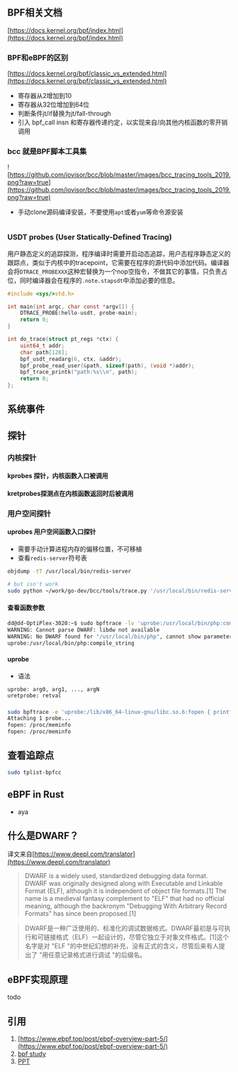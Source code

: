 
## BPF相关文档

[https://docs.kernel.org/bpf/index.html](https://docs.kernel.org/bpf/index.html)

### BPF和eBPF的区别
[https://docs.kernel.org/bpf/classic_vs_extended.html](https://docs.kernel.org/bpf/classic_vs_extended.html)

- 寄存器从2增加到10
- 寄存器从32位增加到64位
- 判断条件jt/if替换为jt/fall-through
- 引入 bpf_call insn 和寄存器传递约定，以实现来自/向其他内核函数的零开销调用

### bcc 就是BPF脚本工具集
![https://github.com/iovisor/bcc/blob/master/images/bcc_tracing_tools_2019.png?raw=true](https://github.com/iovisor/bcc/blob/master/images/bcc_tracing_tools_2019.png?raw=true)

- 手动clone源码编译安装，不要使用`apt`或者`yum`等命令源安装
```bash

```

### USDT probes (User Statically-Defined Tracing)
用户静态定义的追踪探测，程序编译时需要开启动态追踪，用户态程序静态定义的跟踪点，类似于内核中的tracepoint，它需要在程序的源代码中添加代码。编译器会将`DTRACE_PROBEXXX`这种宏替换为一个nop空指令，不做其它的事情，只负责占位，同时编译器会在程序的`.note.stapsdt`中添加必要的信息。

```c
#include <sys/>std.h>

int main(int argc, char const *argv[]) {
    DTRACE_PROBE(hello-usdt, probe-main);
    return 0;
}
```

```c
int do_trace(struct pt_regs *ctx) {
    uint64_t addr;
    char path[128];
    bpf_usdt_readarg(6, ctx, &addr);
    bpf_probe_read_user(&path, sizeof(path), (void *)addr);
    bpf_trace_printk("path:%s\\n", path);
    return 0;
};
```

## 系统事件

## 探针

### 内核探针

#### kprobes 探针，内核函数入口被调用


#### kretprobes探测点在内核函数返回时后被调用

### 用户空间探针

#### uprobes 用户空间函数入口探针
- 需要手动计算进程内存的偏移位置，不可移植
- 查看`redis-server`符号表 
```bash
objdump -tT /usr/local/bin/redis-server

# but isn't work
sudo python ~/work/go-dev/bcc/tools/trace.py '/usr/local/bin/redis-server:createStringObject "%s" arg1'
```

#### 查看函数参数
```bash
dd@dd-OptiPlex-3020:~$ sudo bpftrace -lv 'uprobe:/usr/local/bin/php:compile_string'
WARNING: Cannot parse DWARF: libdw not available
WARNING: No DWARF found for "/usr/local/bin/php", cannot show parameter info
uprobe:/usr/local/bin/php:compile_string
```

#### uprobe 
- 语法
```
uprobe: arg0, arg1, ..., argN
uretprobe: retval
```

###
```bash
sudo bpftrace -e 'uprobe:/lib/x86_64-linux-gnu/libc.so.6:fopen { printf("fopen: %s\n", str(arg0)); }'
Attaching 1 probe...
fopen: /proc/meminfo
fopen: /proc/meminfo
```

## 查看追踪点

```bash
sudo tplist-bpfcc
```

## eBPF in Rust

- aya


## 什么是DWARF？

译文来自[https://www.deepl.com/translator](https://www.deepl.com/translator)
> DWARF is a widely used, standardized debugging data format. DWARF was originally designed along with Executable and Linkable Format (ELF), although it is independent of object file formats.[1] The name is a medieval fantasy complement to "ELF" that had no official meaning, although the backronym "Debugging With Arbitrary Record Formats" has since been proposed.[1]

> DWARF是一种广泛使用的、标准化的调试数据格式。DWARF最初是与可执行和可链接格式（ELF）一起设计的，尽管它独立于对象文件格式。[1]这个名字是对 "ELF "的中世纪幻想的补充，没有正式的含义，尽管后来有人提出了 "用任意记录格式进行调试 "的后缀名。

## eBPF实现原理

todo

## 引用

1. [https://www.ebpf.top/post/ebpf-overview-part-5/](https://www.ebpf.top/post/ebpf-overview-part-5/)
2. [bpf study](https://github.com/DavadDi/bpf_study)
3. [PPT](https://github.com/gojue/ebpf-slide/)